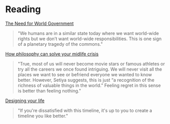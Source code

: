 # Reading

[The Need for World Government](https://kk.org/thetechnium/the-need-for-world-government/)

> "We humans are in a similar state today where we want world-wide rights but we don’t want world-wide responsibilities. This is one sign of a planetary tragedy of the commons."

[How philosophy can solve your midlife crisis](https://news.mit.edu/2017/how-philosophy-can-solve-your-midlife-crisis-1003)

> "True, most of us will never become movie stars or famous athletes or try all the careers we once found intriguing. We will never visit all the places we want to see or befriend everyone we wanted to know better. However, Setiya suggests, this is just “a recognition of the richness of valuable things in the world.” Feeling regret in this sense is better than feeling nothing."

[Designing your life](https://www.getrichslowly.org/designing-your-life/)

> "If you're dissatisfied with this timeline, it's up to you to create a timeline you like better."